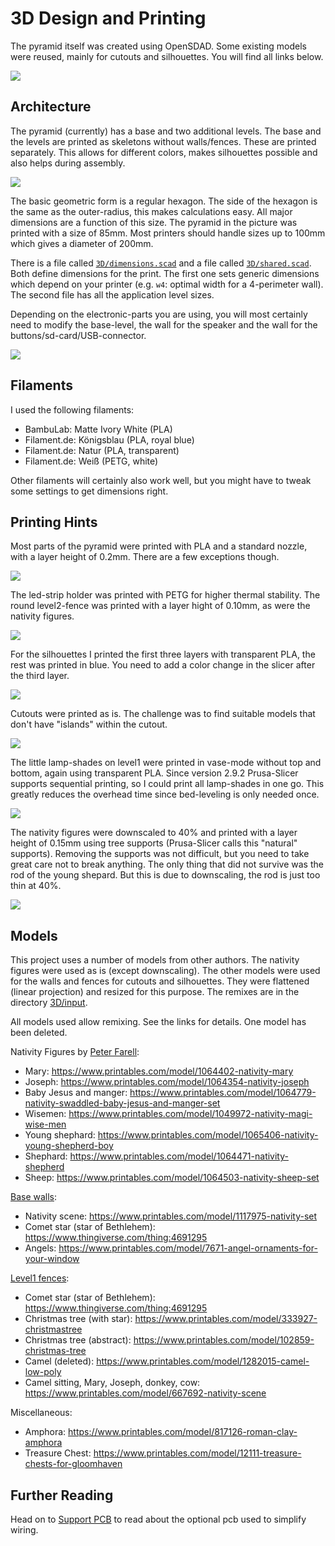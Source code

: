 3D Design and Printing
======================

The pyramid itself was created using OpenSDAD. Some existing models were
reused, mainly for cutouts and silhouettes. You will find all links below.

![](./pyramid.jpg)


Architecture
------------

The pyramid (currently) has a base and two additional levels.  The
base and the levels are printed as skeletons without
walls/fences. These are printed separately. This allows for different
colors, makes silhouettes possible and also helps during assembly.

![](./base.jpg)

The basic geometric form is a regular hexagon. The side of the hexagon
is the same as the outer-radius, this makes calculations easy. All
major dimensions are a function of this size. The pyramid in the picture
was printed with a size of 85mm. Most printers should handle sizes up to
100mm which gives a diameter of 200mm.

There is a file called [`3D/dimensions.scad`](../3D/dimensions.scad)
and a file called [`3D/shared.scad`](../3D/shared.scad).  Both define
dimensions for the print. The first one sets generic dimensions which
depend on your printer (e.g. `w4`: optimal width for a 4-perimeter
wall). The second file has all the application level sizes.

Depending on the electronic-parts you are using, you will most certainly
need to modify the base-level, the wall for the speaker and the
wall for the buttons/sd-card/USB-connector.

![](./base+pcb+motor+speaker.jpg)


Filaments
---------

I used the following filaments:

  - BambuLab: Matte Ivory White (PLA)
  - Filament.de: Königsblau (PLA, royal blue)
  - Filament.de: Natur (PLA, transparent)
  - Filament.de: Weiß (PETG, white)

Other filaments will certainly also work well, but you might have to
tweak some settings to get dimensions right.


Printing Hints
--------------

Most parts of the pyramid were printed with PLA and a standard nozzle,
with a layer height of 0.2mm. There are a few exceptions though.

![](./led_strip.jpg)

The led-strip holder was printed with PETG for higher thermal stability.
The round level2-fence was printed with a layer hight of 0.10mm, as were
the nativity figures.

![](./level2_fence.jpg)

For the silhouettes I printed the first three layers with transparent
PLA, the rest was printed in blue. You need to add a color change
in the slicer after the third layer.

![](./silhouette.jpg)

Cutouts were printed as is. The challenge was to find suitable models
that don't have "islands" within the cutout.

![](./level1_fence.jpg)

The little lamp-shades on level1 were printed in vase-mode without top
and bottom, again using transparent PLA. Since version 2.9.2
Prusa-Slicer supports sequential printing, so I could print all
lamp-shades in one go. This greatly reduces the overhead time since
bed-leveling is only needed once.

![](./lamp_shade.jpg)

The nativity figures were downscaled to 40% and printed with a layer
height of 0.15mm using tree supports (Prusa-Slicer calls this
"natural" supports). Removing the supports was not difficult, but you
need to take great care not to break anything. The only thing that did
not survive was the rod of the young shepard. But this is due to
downscaling, the rod is just too thin at 40%.

![](./nativity_figures.jpg)


Models
------

This project uses a number of models from other authors. The nativity
figures were used as is (except downscaling). The other models were used
for the walls and fences for cutouts and silhouettes. They were
flattened (linear projection) and resized for this purpose. The remixes
are in the directory [3D/input](../3D/input/README.md).

All models used allow remixing. See the links for details. One model has been
deleted.

Nativity Figures by [Peter Farell](https://www.printables.com/@PeterFarell):

  - Mary: <https://www.printables.com/model/1064402-nativity-mary>
  - Joseph: <https://www.printables.com/model/1064354-nativity-joseph>
  - Baby Jesus and manger: <https://www.printables.com/model/1064779-nativity-swaddled-baby-jesus-and-manger-set>
  - Wisemen: <https://www.printables.com/model/1049972-nativity-magi-wise-men>
  - Young shephard: <https://www.printables.com/model/1065406-nativity-young-shepherd-boy>
  - Shephard: <https://www.printables.com/model/1064471-nativity-shepherd>
  - Sheep: <https://www.printables.com/model/1064503-nativity-sheep-set>

[Base walls](../3D/base_walls.scad):

  - Nativity scene: <https://www.printables.com/model/1117975-nativity-set>
  - Comet star (star of Bethlehem): <https://www.thingiverse.com/thing:4691295>
  - Angels: <https://www.printables.com/model/7671-angel-ornaments-for-your-window>

[Level1 fences](../3D/level1_fences.scad):

  - Comet star (star of Bethlehem): <https://www.thingiverse.com/thing:4691295>
  - Christmas tree (with star): <https://www.printables.com/model/333927-christmastree>
  - Christmas tree (abstract): <https://www.printables.com/model/102859-christmas-tree>
  - Camel (deleted): <https://www.printables.com/model/1282015-camel-low-poly>
  - Camel sitting, Mary, Joseph, donkey, cow: <https://www.printables.com/model/667692-nativity-scene>

Miscellaneous:

  - Amphora: <https://www.printables.com/model/817126-roman-clay-amphora>
  - Treasure Chest: <https://www.printables.com/model/12111-treasure-chests-for-gloomhaven>

Further Reading
---------------

Head on to [Support PCB](./pcb.md) to read about the optional pcb used
to simplify wiring.
